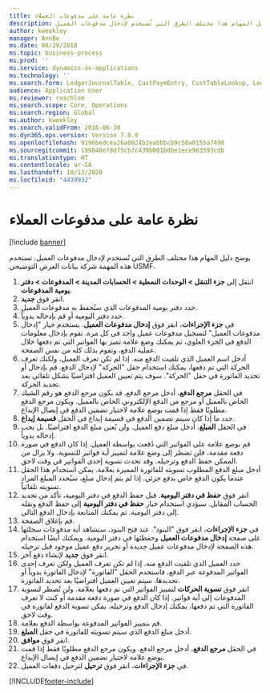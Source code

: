 ```yaml
---
title: نظرة عامة على مدفوعات العملاء
description: يوضح دليل المهام هذا مختلف الطرق التي تُستخدم لإدخال مدفوعات العميل.
author: kweekley
manager: AnnBe
ms.date: 08/29/2018
ms.topic: business-process
ms.prod: ''
ms.service: dynamics-ax-applications
ms.technology: ''
ms.search.form: LedgerJournalTable, CustPaymEntry, CustTableLookup, LedgerJournalTransCustPaym, CustOpenTrans, BankAccountTableLookUp
audience: Application User
ms.reviewer: roschlom
ms.search.scope: Core, Operations
ms.search.region: Global
ms.author: kweekley
ms.search.validFrom: 2016-06-30
ms.dyn365.ops.version: Version 7.0.0
ms.openlocfilehash: 9196bedcea26a0024b3eabbbcb9c58a0155a7490
ms.sourcegitcommit: 199848e78df5cb7c439b001bdbe1ece963593cdb
ms.translationtype: HT
ms.contentlocale: ar-SA
ms.lasthandoff: 10/13/2020
ms.locfileid: "4439932"
---
```

# <a name="customer-payment-overview"></a>نظرة عامة على مدفوعات العملاء

[!include [banner](../../includes/banner.md)]

يوضح دليل المهام هذا مختلف الطرق التي تُستخدم لإدخال مدفوعات العميل. تستخدم هذه المهمة شركة بيانات العرض التوضيحي USMF.

1. انتقل إلى **جزء التنقل > الوحدات النمطية > الحسابات المدينة > المدفوعات > دفتر يومية المدفوعات‬**.
2. انقر فوق **جديد**.
3. حدد دفتر يومية المدفوعات الذي ستُحفظ به مدفوعات العميل.
4. حدد دفتر اليومية أو قم بإدخاله يدوياً.
5. في **جزء الإجراءات**، انقر فوق **إدخال مدفوعات العميل**. يستخدم خيار "إدخال مدفوعات العميل" لتسجيل مدفوعات عميل واحد في كل مرة. تقوم بإدخال معلومات الدفع في الجزء العلوي، ثم يمكنك وضع علامة تميز بها الفواتير التي تم دفعها خلال عملية الدفع، وتقوم بذلك كله من نفس الصفحة.  
6. أدخل اسم العميل الذي تلقيت الدفع منه. إذا لم تكن تعرف العميل، ولكنك تعرف الحركة التي تم دفعها، يمكنك استخدام حقل "الحركة" لإدخال الدفع. قم بإدخال أو تحديد الفاتورة في حقل "الحركة". سوف يتم تعيين العميل افتراضيًا بشكل تلقائي بعد تحديد الحركة.
7. في الحقل **مرجع الدفع**، أدخل مرجع الدفع. قد يكون مرجع الدفع هو رقم الشيك الخاص بالعميل أو مرجع من الدفع الإلكتروني الخاص بالعميل. ويكون مرجع الدفع مطلوبًا فقط إذا قمت بوضع علامة لاختيار تضمين الدفع في إيصال الإيداع.  
8. حدد ما إذا كان سيتم تضمين الدفع في قسيمة إيداع في الحقل **قسيمة إيداع**. 
9. في الحقل **المبلغ**، أدخل مبلغ دفع العميل. ولن يُعين مبلغ الدفع افتراضيًا. بل يجب إدخاله يدوياً. 
10. قم بوضع علامة على الفواتير التي دُفعت بواسطة العميل. إذا كان الدفع في صورة دفعة مقدمة، فلن تضطر إلى وضع علامة لتمييز أية فواتير للتسوية. ولا يزال من الممكن حفظ الدفع وترحيله. وقد تحدث تسوية إحدى الفواتير في وقت لاحق.
11. أدخل مبلغ الدفع المطلوب تسويته للفاتورة المميزة بعلامة. يمكن استخدام هذا الحقل عندما يكون الدفع خاص بدفع جزئي. إذا لم يتم إدخال مبلغ، سيُحدد المبلغ المراد تسويته تلقائياً.
12. انقر فوق **حفظ في دفتر اليومية**. قبل حفظ الدفع في دفتر اليومية، تأكد من تحديد الحساب المقابل. سيؤدي استخدام خيار **حفظ في دفتر اليومية** إلى حفظ الدفع ونقله إلى دفتر اليومية. ثم يمكنك المتابعة بإدخال الدفع التالي.
13. قم بإغلاق الصفحة.
14. في **جزء الإجراءات**، انقر فوق "البنود". عند فتح البنود، ستشاهد أية مدفوعات سجلتَها على صفحة **إدخال مدفوعات العميل** وحفظتَها في دفتر اليومية. ويمكنك أيضًا استخدام هذه الصفحة لإدخال مدفوعات عميل جديدة أو تحرير دفع عميل موجود قبل ترحيله.
15. انقر فوق **جديد** لإنشاء دفع آخر. 
16. حدد العميل الذي تلقيت الدفع منه. إذا لم تكن تعرف العميل ولكن تعرف إحدى الفواتير المدفوعة عبر الدفع، فاستخدم الحقل "الفاتورة" لإدخال الفاتورة يدوياً أو تحديدها. سيتم تعيين العميل افتراضيًا بعد تحديد الفاتورة.  
17. انقر فوق **تسوية الحركات** لتمييز الفواتير التي تم دفعها بعلامة. ولن تُضطر لتسوية المدفوعات إلى أية فواتير. إذا كان الدفع في صورة دفعة مقدمة أو كنت لا تعرف الفاتورة التي تم دفعها، يمكنك إدخال الدفع وترحيله. يمكن تسوية الدفع لفاتورة في وقت لاحق.  
18. قم بتمييز الفواتير المدفوعة بواسطة الدفع بعلامة. 
19. أدخل مبلغ الدفع الذي سيتم تسويته للفاتورة في حقل **المبلغ**.
20. انقر فوق **موافق**.
21. في الحقل **مرجع الدفع**، أدخل مرجع الدفع. ويكون مرجع الدفع مطلوبًا فقط إذا قمت بوضع علامة لاختيار تضمين الدفع في إيصال الإيداع.  
22. في **جزء الإجراءات**، انقر فوق **ترحيل** لترحيل دفعات العميل. 



[!INCLUDE[footer-include](../../../includes/footer-banner.md)]